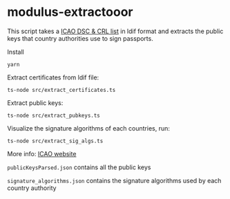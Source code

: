 # modulus-extractooor

This script takes a [ICAO DSC & CRL list](https://download.pkd.icao.int/) in ldif format and extracts the public keys that country authorities use to sign passports.

Install
```
yarn
```

Extract certificates from ldif file:
```
ts-node src/extract_certificates.ts
```

Extract public keys:
```
ts-node src/extract_pubkeys.ts
```

Visualize the signature algorithms of each countries, run:
```
ts-node src/extract_sig_algs.ts
```

More info: [ICAO website](https://www.icao.int/Security/FAL/PKD/Pages/icao-master-list.aspx)

`publicKeysParsed.json` contains all the public keys

`signature_algorithms.json` contains the signature algorithms used by each country authority
